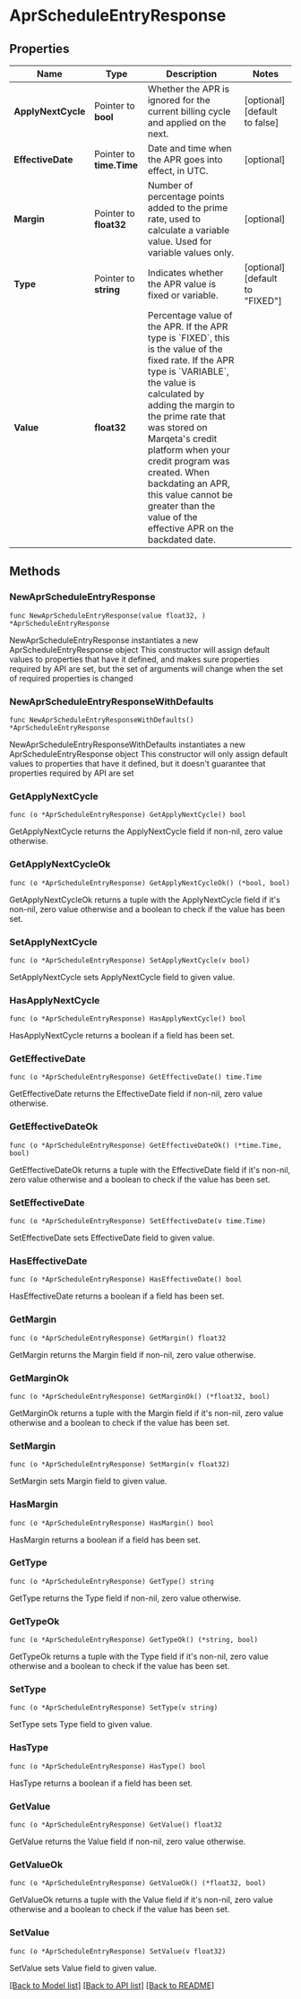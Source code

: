 # AprScheduleEntryResponse

## Properties

Name | Type | Description | Notes
------------ | ------------- | ------------- | -------------
**ApplyNextCycle** | Pointer to **bool** | Whether the APR is ignored for the current billing cycle and applied on the next. | [optional] [default to false]
**EffectiveDate** | Pointer to **time.Time** | Date and time when the APR goes into effect, in UTC. | [optional] 
**Margin** | Pointer to **float32** | Number of percentage points added to the prime rate, used to calculate a variable value.  Used for variable values only. | [optional] 
**Type** | Pointer to **string** | Indicates whether the APR value is fixed or variable. | [optional] [default to "FIXED"]
**Value** | **float32** | Percentage value of the APR.  If the APR type is &#x60;FIXED&#x60;, this is the value of the fixed rate. If the APR type is &#x60;VARIABLE&#x60;, the value is calculated by adding the margin to the prime rate that was stored on Marqeta&#39;s credit platform when your credit program was created.  When backdating an APR, this value cannot be greater than the value of the effective APR on the backdated date. | 

## Methods

### NewAprScheduleEntryResponse

`func NewAprScheduleEntryResponse(value float32, ) *AprScheduleEntryResponse`

NewAprScheduleEntryResponse instantiates a new AprScheduleEntryResponse object
This constructor will assign default values to properties that have it defined,
and makes sure properties required by API are set, but the set of arguments
will change when the set of required properties is changed

### NewAprScheduleEntryResponseWithDefaults

`func NewAprScheduleEntryResponseWithDefaults() *AprScheduleEntryResponse`

NewAprScheduleEntryResponseWithDefaults instantiates a new AprScheduleEntryResponse object
This constructor will only assign default values to properties that have it defined,
but it doesn't guarantee that properties required by API are set

### GetApplyNextCycle

`func (o *AprScheduleEntryResponse) GetApplyNextCycle() bool`

GetApplyNextCycle returns the ApplyNextCycle field if non-nil, zero value otherwise.

### GetApplyNextCycleOk

`func (o *AprScheduleEntryResponse) GetApplyNextCycleOk() (*bool, bool)`

GetApplyNextCycleOk returns a tuple with the ApplyNextCycle field if it's non-nil, zero value otherwise
and a boolean to check if the value has been set.

### SetApplyNextCycle

`func (o *AprScheduleEntryResponse) SetApplyNextCycle(v bool)`

SetApplyNextCycle sets ApplyNextCycle field to given value.

### HasApplyNextCycle

`func (o *AprScheduleEntryResponse) HasApplyNextCycle() bool`

HasApplyNextCycle returns a boolean if a field has been set.

### GetEffectiveDate

`func (o *AprScheduleEntryResponse) GetEffectiveDate() time.Time`

GetEffectiveDate returns the EffectiveDate field if non-nil, zero value otherwise.

### GetEffectiveDateOk

`func (o *AprScheduleEntryResponse) GetEffectiveDateOk() (*time.Time, bool)`

GetEffectiveDateOk returns a tuple with the EffectiveDate field if it's non-nil, zero value otherwise
and a boolean to check if the value has been set.

### SetEffectiveDate

`func (o *AprScheduleEntryResponse) SetEffectiveDate(v time.Time)`

SetEffectiveDate sets EffectiveDate field to given value.

### HasEffectiveDate

`func (o *AprScheduleEntryResponse) HasEffectiveDate() bool`

HasEffectiveDate returns a boolean if a field has been set.

### GetMargin

`func (o *AprScheduleEntryResponse) GetMargin() float32`

GetMargin returns the Margin field if non-nil, zero value otherwise.

### GetMarginOk

`func (o *AprScheduleEntryResponse) GetMarginOk() (*float32, bool)`

GetMarginOk returns a tuple with the Margin field if it's non-nil, zero value otherwise
and a boolean to check if the value has been set.

### SetMargin

`func (o *AprScheduleEntryResponse) SetMargin(v float32)`

SetMargin sets Margin field to given value.

### HasMargin

`func (o *AprScheduleEntryResponse) HasMargin() bool`

HasMargin returns a boolean if a field has been set.

### GetType

`func (o *AprScheduleEntryResponse) GetType() string`

GetType returns the Type field if non-nil, zero value otherwise.

### GetTypeOk

`func (o *AprScheduleEntryResponse) GetTypeOk() (*string, bool)`

GetTypeOk returns a tuple with the Type field if it's non-nil, zero value otherwise
and a boolean to check if the value has been set.

### SetType

`func (o *AprScheduleEntryResponse) SetType(v string)`

SetType sets Type field to given value.

### HasType

`func (o *AprScheduleEntryResponse) HasType() bool`

HasType returns a boolean if a field has been set.

### GetValue

`func (o *AprScheduleEntryResponse) GetValue() float32`

GetValue returns the Value field if non-nil, zero value otherwise.

### GetValueOk

`func (o *AprScheduleEntryResponse) GetValueOk() (*float32, bool)`

GetValueOk returns a tuple with the Value field if it's non-nil, zero value otherwise
and a boolean to check if the value has been set.

### SetValue

`func (o *AprScheduleEntryResponse) SetValue(v float32)`

SetValue sets Value field to given value.



[[Back to Model list]](../README.md#documentation-for-models) [[Back to API list]](../README.md#documentation-for-api-endpoints) [[Back to README]](../README.md)


